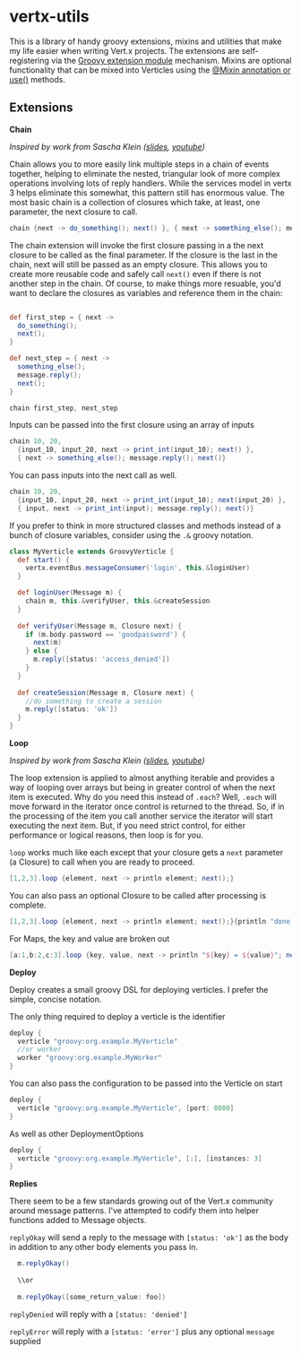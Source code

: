 vertx-utils
===========

This is a library of handy groovy extensions, mixins and utilities that make my life easier when writing Vert.x
projects. The extensions are self-registering via the [Groovy extension module](http://groovy.codehaus.org/Creating+an+extension+module)
mechanism. Mixins are optional functionality that can be mixed into Verticles using the [@Mixin annotation or 
use()](http://groovy.codehaus.org/Category+and+Mixin+transformations) methods.

Extensions
-----------

**Chain**

_Inspired by work from Sascha Klein ([slides](http://www.slideshare.net/sascha_klein/vertx-using-groovy),
 [youtube](https://www.youtube.com/watch?v=dsRYKgNz55o&list=FLZcybLPmV_qCz2XObpUPjMg))_
 
Chain allows you to more easily link multiple steps in a chain of events together, helping to eliminate the nested,
triangular look of more complex operations involving lots of reply handlers. While the services model in vertx 3
helps eliminate this somewhat, this pattern still has enormous value. The most basic chain is a collection of
closures which take, at least, one parameter, the next closure to call.

```groovy
chain {next -> do_something(); next() }, { next -> something_else(); message.reply(); next() }
```
    
The chain extension will invoke the first closure passing in a the next closure to be called as the final parameter.
If the closure is the last in the chain, next will still be passed as an empty closure. This allows you to create
more reusable code and safely call `next()` even if there is not another step in the chain. Of course, to make things
more resuable, you'd want to declare the closures as variables and reference them in the chain:

```groovy

def first_step = { next -> 
  do_something();
  next();
}

def next_step = { next ->
  something_else();
  message.reply();
  next();
}

chain first_step, next_step
```

Inputs can be passed into the first closure using an array of inputs

```groovy
chain 10, 20, 
  {input_10, input_20, next -> print_int(input_10); next() }, 
  { next -> something_else(); message.reply(); next()}
```
    
You can pass inputs into the next call as well.

```groovy
chain 10, 20, 
  {input_10, input_20, next -> print_int(input_10); next(input_20) }, 
  { input, next -> print_int(input); message.reply(); next()}
```

If you prefer to think in more structured classes and methods instead of a bunch of closure variables, consider
using the `.&` groovy notation.

```groovy
class MyVerticle extends GroovyVerticle {
  def start() {
    vertx.eventBus.messageConsumer('login', this.&loginUser)
  }

  def loginUser(Message m) {
    chain m, this.&verifyUser, this.&createSession
  }
  
  def verifyUser(Message m, Closure next) {
    if (m.body.password == 'goodpassword') {
      next(m)
    } else {
      m.reply([status: 'access_denied'])
    }
  }
  
  def createSession(Message m, Closure next) {
    //do something to create a session
    m.reply([status: 'ok'])
  }
}
```    

**Loop**

_Inspired by work from Sascha Klein ([slides](http://www.slideshare.net/sascha_klein/vertx-using-groovy),
 [youtube](https://www.youtube.com/watch?v=dsRYKgNz55o&list=FLZcybLPmV_qCz2XObpUPjMg))_
 
The loop extension is applied to almost anything iterable and provides a way of looping over arrays but being in greater
control of when the next item is executed. Why do you need this instead of `.each`? Well, `.each` will move forward
in the iterator once control is returned to the thread. So, if in the processing of the item you call another service
the iterator will start executing the next item. But, if you need strict control, for either performance or logical
reasons, then loop is for you.

`loop` works much like each except that your closure gets a `next` parameter (a Closure) to call when you are ready 
to proceed.

```groovy
[1,2,3].loop {element, next -> println element; next();}
```

You can also pass an optional Closure to be called after processing is complete.

```groovy
[1,2,3].loop {element, next -> println element; next();}{println "done!"}
```

For Maps, the key and value are broken out

```groovy
[a:1,b:2,c:3].loop {key, value, next -> println "${key} = ${value}"; next();}
```

**Deploy**

Deploy creates a small groovy DSL for deploying verticles. I prefer the simple, concise notation.

The only thing required to deploy a verticle is the identifier

```groovy
deploy {
  verticle "groovy:org.example.MyVerticle"
  //or worker
  worker "groovy:org.example.MyWorker"
}
```

You can also pass the configuration to be passed into the Verticle on start

```groovy
deploy {
  verticle "groovy:org.example.MyVerticle", [port: 8080]
}
```

As well as other DeploymentOptions

```groovy
deploy {
  verticle "groovy:org.example.MyVerticle", [:], [instances: 3]
}
```

**Replies**

There seem to be a few standards growing out of the Vert.x community around message patterns. I've attempted
to codify them into helper functions added to Message objects.

`replyOkay` will send a reply to the message with `[status: 'ok']` as the body in addition to any other body elements
you pass in.

```groovy
  m.replyOkay()
  
  \\or
  
  m.replyOkay([some_return_value: foo])
```

`replyDenied` will reply with a `[status: 'denied']`

`replyError` will reply with a `[status: 'error']` plus any optional `message` supplied
